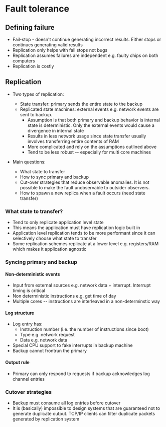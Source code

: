 # Fault tolerance

## Defining failure
* Fail-stop - doesn't continue generating incorrect results. Either stops or continues generating valid results
* Replication only helps with fail stops not bugs
* Replication assumes failures are independent e.g. faulty chips on both computers
* Replication is costly

## Replication
* Two types of replication:
    * State transfer: primary sends the entire state to the backup
    * Replicated state machines: external events e.g. network events are sent to backup. 
        * Assumption is that both primary and backup behavior is internal state is deterministic. Only the external events would cause a divergence in internal state
        * Results in less network usage since state transfer usually involves transferring entire contents of RAM
        * More complicated and rely on the assumptions outlined above
        * Tend to be less robust -- especially for multi core machines

* Main questions:
    * What state to transfer
    * How to sync primary and backup
    * Cut-over strategies that reduce observable anomalies. It is not possible to make the fault unobservable to outsider observers.
    * How to spawn a new replica when a fault occurs (need state transfer)

### What state to transfer?
* Tend to only replicate application level state
* This means the application must have replication logic built in
* Application level replication tends to be more performant since it can selectively choose what state to transfer
* Some replication schemes replicate at a lower level e.g. registers/RAM which makes it application agnostic

### Syncing primary and backup

#### Non-deterministic events
* Input from external sources e.g. network data + interrupt. Interrupt timing is critical
* Non deterministic instructions e.g. get time of day
* Multiple cores -- instructions are interleaved in a non-determinstic way

#### Log structure
* Log entry has:
    * Instruction number (i.e. the number of instructions since boot)
    * Type e.g. network request
    * Data e.g. network data
* Special CPU support to fake interrupts in backup machine
* Backup cannot frontrun the primary

#### Output rule
* Primary can only respond to requests if backup acknowledges log channel entries

### Cutover strategies
* Backup must consume all log entries before cutover
* It is (basically) impossible to design systems that are guaranteed not to generate duplicate output. TCP/IP clients can filter duplicate packets generated by replication system  

